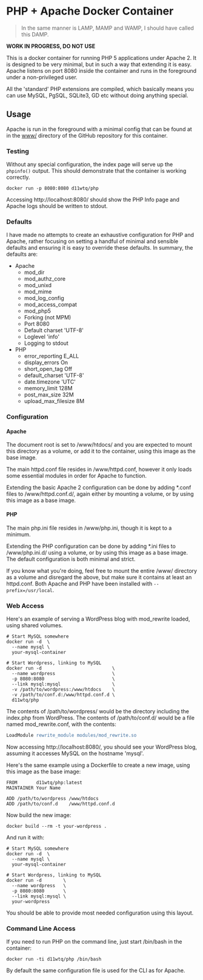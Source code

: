 # PHP + Apache Docker Container

> In the same manner is LAMP, MAMP and WAMP, I should have called this DAMP.

**WORK IN PROGRESS, DO NOT USE**

This is a docker container for running PHP 5 applications under Apache 2. It is
designed to be very minimal, but in such a way that extending it is easy.
Apache listens on port 8080 inside the container and runs in the foreground
under a non-privileged user.

All the 'standard' PHP extensions are compiled, which basically means you can
use MySQL, PgSQL, SQLite3, GD etc without doing anything special.

## Usage

Apache is run in the foreground with a minimal config that can be found at in
the [www/](https://github.com/d11wtq/php-docker/blob/master/www) directory of
the GitHub repository for this container.

### Testing

Without any special configuration, the index page will serve up the `phpinfo()`
output. This should demonstrate that the container is working correctly.

```
docker run -p 8080:8080 d11wtq/php
```

Accessing http://localhost:8080/ should show the PHP Info page and Apache logs
should be written to stdout.

### Defaults

I have made no attempts to create an exhaustive configuration for PHP and
Apache, rather focusing on setting a handful of minimal and sensible defaults
and ensuring it is easy to override these defaults. In summary, the defaults
are:

  * Apache
    - mod_dir
    - mod_authz_core
    - mod_unixd
    - mod_mime
    - mod_log_config
    - mod_access_compat
    - mod_php5
    - Forking (not MPM)
    - Port 8080
    - Default charset 'UTF-8'
    - Loglevel 'info'
    - Logging to stdout
  * PHP
    - error_reporting E_ALL
    - display_errors On
    - short_open_tag Off
    - default_charset 'UTF-8'
    - date.timezone 'UTC'
    - memory_limit 128M
    - post_max_size 32M
    - upload_max_filesize 8M

### Configuration

#### Apache

The document root is set to /www/htdocs/ and you are expected to mount this
directory as a volume, or add it to the container, using this image as the base
image.

The main httpd.conf file resides in /www/httpd.conf, however it only loads some
essential modules in order for Apache to function.

Extending the basic Apache 2 configuration can be done by adding \*.conf files
to /www/httpd.conf.d/, again either by mounting a volume, or by using this
image as a base image.

#### PHP

The main php.ini file resides in /www/php.ini, though it is kept to a minimum.

Extending the PHP configuration can be done by adding \*.ini files to
/www/php.ini.d/ using a volume, or by using this image as a base image. The
default configuration is both minimal and strict.

If you know what you're doing, feel free to mount the entire /www/ directory
as a volume and disregard the above, but make sure it contains at least an
httpd.conf. Both Apache and PHP have been installed with `--prefix=/usr/local`.

### Web Access

Here's an example of serving a WordPress blog with mod_rewrite loaded, using
shared volumes.

```
# Start MySQL somewhere
docker run -d  \
  --name mysql \
  your-mysql-container

# Start Wordpress, linking to MySQL
docker run -d                          \
  --name wordpress                     \
  -p 8080:8080                         \
  --link mysql:mysql                   \
  -v /path/to/wordpress:/www/htdocs    \
  -v /path/to/conf.d:/www/httpd.conf.d \
  d11wtq/php
```

The contents of /path/to/wordpress/ would be the directory including the
index.php from WordPress. The contents of /path/to/conf.d/ would be a file
named mod_rewrite.conf, with the contents:

``` apache
LoadModule rewrite_module modules/mod_rewrite.so
```

Now accessing http://localhost:8080/, you should see your WordPress blog,
assuming it accesses MySQL on the hostname 'mysql'.

Here's the same example using a Dockerfile to create a new image, using this
image as the base image:

``` docker
FROM       d11wtq/php:latest
MAINTAINER Your Name

ADD /path/to/wordpress /www/htdocs
ADD /path/to/conf.d    /www/httpd.conf.d
```

Now build the new image:

```
docker build --rm -t your-wordpress .
```

And run it with:

```
# Start MySQL somewhere
docker run -d  \
  --name mysql \
  your-mysql-container

# Start Wordpress, linking to MySQL
docker run -d        \
  --name wordpress   \
  -p 8080:8080       \
  --link mysql:mysql \
  your-wordpress
```

You should be able to provide most needed configuration using this layout.

### Command Line Access

If you need to run PHP on the command line, just start /bin/bash in the
container:

```
docker run -ti d11wtq/php /bin/bash
```

By default the same configuration file is used for the CLI as for Apache.
